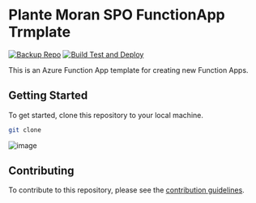 # Plante Moran SPO FunctionApp Trmplate

[![Backup Repo][img-gh-action-badge--backup-repo]][gh-action--backup-repo]
[![Build Test and Deploy][img-gh-action-badge--build-test-deploy]][gh-action--build-test-deploy]

This is an Azure Function App template for creating new Function Apps.

## Getting Started

To get started, clone this repository to your local machine.
```bash
git clone 
```
![image](https://github.com/user-attachments/assets/d1745caf-29de-408a-bef4-b7c3ccc8a27b)


## Contributing

To contribute to this repository, please see the [contribution guidelines][contributing].

<!--## Register Webhooks

To register this Webhook with an EZT Tasks List or EZT Documents Library, please see [register webhooks][register].
-->
<!-- reference urls -->

[contributing]: CONTRIBUTING.md


<!-- GitHub actions -->
[gh-action--backup-repo]:  https://github.com/kurt-opel/pm-template-functionapp/actions/workflows/backup-repo.yml
[gh-action--build-test-deploy]:  https://github.com/kurt-opel/pm-template-functionapp/actions/workflows/build-test-deploy.yml

<!-- GitHub badges -->
[img-gh-action-badge--backup-repo]: https://github.com/kurt-opel/pm-template-functionapp/actions/workflows/backup-repo.yml/badge.svg
[img-gh-action-badge--build-test-deploy]: https://github.com/kurt-opel/pm-template-functionapp/actions/workflows/build-test-deploy.yml/badge.svg
